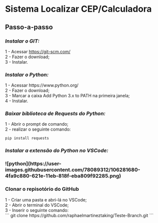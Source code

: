 <h1><b>Sistema Localizar CEP/Calculadora</b></h1>

<h2>Passo-a-passo</h2>
<h3><i>Instalar o GIT:</i></H3>

1 - Acessar https://git-scm.com/<br>
2 - Fazer o download;<br>
3 - Instalar.

<h3><i>Instalar o Python:</i></h3>
1 - Acessar https://www.python.org/<br>
2 - Fazer o download;<br>
3 - Marcar a caixa Add Python 3.x to PATH na primeira janela;<br>
4 - Instalar.

<h3><i>Baixar biblioteca de Requests do Python:</i></h3>
1 - Abrir o prompt de comando;<br>
2 - realizar o seguinte comando:<br>

``` 
pip install requests
``` 

<h3><i>Instalar a extensão do Python no VSCode:</i><h3>
![python](https://user-images.githubusercontent.com/78089312/106281680-4fa9c880-621e-11eb-818f-eba809f92285.png)
  
<h3>Clonar o repisotório do GitHub</h3>
1 - Criar uma pasta e abri-lá no VSCode;<br>
2 - Abrir o terminal do VSCode;<br>
3 - Inserir o seguinte comando:<br>
``` 
git clone https://github.com/raphaelmartineztaking/Teste-Branch.git
``` 







